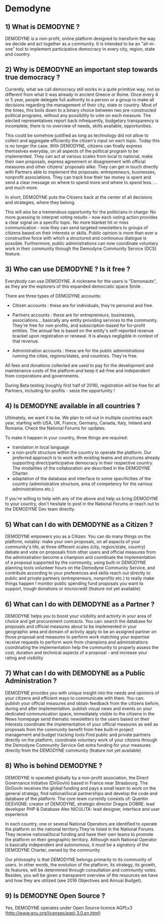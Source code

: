 # Demodyne

## 1) What is DEMODYNE ?
DEMODYNE is a non-profit, online platform designed to transform the way we decide and act together as a community.
It is intended to be an "all-in-one" tool to implement participative democracy in every city, region, state and country.

## 2) Why is DEMODYNE an important step towards true democracy ?

Currently, what we call democracy still works in a quite primitive way, not so different from what it was already in ancient Greece or Rome.
Once every 4 or 5 year, people delegate full authority to a person or a group to make all decisions regarding the management of their city, state or country.
Most of the times, this boils down to a binary choice between two pre-constructed political programs, without any possibility to vote on each measure.
The elected representatives report back infrequently, budgetary transparency is incomplete, there is no overview of needs, skills available, opportunities.

This could be somehow justified as long as technology did not allow to collect and aggregate efficiently the citizen's input on each topic.
Today this is no longer the case.
With DEMODYNE, citizens can finally express themselves everyday, on all aspects of the political program to be implemented.
They can act at various scales from local to national, make their own proposals, express agreement or disagreement with official measures and other citizens' proposals alike.
They can get in touch directly with Partners able to implement the proposals: entrepreneurs, businesses, nonprofit associations.
They can track how their tax money is spent and send a clear message on where to spend more and where to spend less.
... and much more.

In short, DEMODYNE puts the Citizens back at the center of all decisions and strategies, where they belong.

This will also be a tremendous opportunity for the politicians in charge:
No more guessing to interpret voting results - now each voting action provides a clear signal on a specific topic.
No more blanket hit or miss communication - now they can send targeted newsletters to groups of citizens based on their interests or skills.
Public opinion is more than ever a constructive force with which a structured and continuous dialogue is possible.
Furthermore, public administrations can now coordinate voluntary work in their community through the Demodyne Community Service (DCS) feature.


## 3) Who can use DEMODYNE ? Is it free ?
Everybody can use DEMODYNE. A nickname for the users is "Demonauts", as they are the explorers of this expanded democratic space Smile .

There are three types of DEMODYNE accounts:

- Citizen accounts : these are for individuals, they're personal and free.

- Partners accounts : these are for entrepreneurs, businesses, associations... basically any entity providing services to the community.
They're free for non-profits, and subscription-based for for-profit entities. 
The annual fee is based on the entity's self-reported revenue bracket upon registration or renewal. It is always negligible in context of that revenue.

- Administration accounts : these are for the public administrations running the cities, regions/states, and countries. They're free.

All fees and donations collected are used to pay for the development and maintenance costs of the platform and keep it ad-free and independent from corporations and governments.

During Beta testing (roughly first half of 2016), registration will be free for all Partners, including for-profits - seize the opportunity !

## 4) Is DEMODYNE available in all countries ?
Ultimately, we want it to be. We plan to roll out in multiple countries each year, starting with USA, UK, France, Germany, Canada, Italy, Ireland and Romania.
Check the National Forums for updates.

To make it happen in your country, three things are required:
- translation in local language
- a non-profit structure within the country to operate the platform. Our preferred approach is to work with existing teams and structures already supporting direct/participative democracy in their respective country. The modalities of the collaboration are described in the DEMODYNE Charter.
- adaptation of the database and interface to some specificities of the country (administrative structure, area of competency for the various administrations etc.)

If you're willing to help with any of the above and help us bring DEMODYNE to your country, don't hesitate to post in the National Forums or reach out to the DEMODYNE Dev team directly.

## 5) What can I do with DEMODYNE as a Citizen ?
DEMODYNE empowers you as a Citizen. You can do many things on the platform, notably:
make your own proposals, on all aspects of your community's life, at three different scales (city, region/state, country)
debate and vote on proposals from other users and official measures from the administration
become a champion and coordinate the implementation of a proposal supported by the community, using built-in DEMODYNE planning tools
volunteer hours on the Demodyne Community Service, and contribute according to your preferences and skills
reach out directly to public and private partners (entrepreneurs, nonprofits etc.) to really make things happen !
monitor public spending
fund proposals you want to support, trough donations or microcredit (feature not yet available)

## 6) What can I do with DEMODYNE as a Partner ?
DEMODYNE helps you to boost your visibility and activity in your area of choice and get procurement contracts. You can:
search the database for proposals and official measures about to be implemented in your geographic area and domain of activity
apply to be an assigned partner on those proposal and measures to perform work matching your expertise
receive requests to perform work from champions and administrations coordinating the implementation
help the community to properly assess the cost, duration and technical aspects of a proposal - and increase your rating and visibility

## 7) What can I do with DEMODYNE as a Public Administration ?
DEMODYNE provides you with unique insight into the needs and opinions of your citizens and efficient ways to communicate with them. You can:
publish your official measures and obtain feedback from the citizens before, during and after implementation.
publish visual news and events on your dedicated communication space, immediately visible to the citizens in the News homepage
send thematic newsletters to the users based on their interests
coordinate the implementation of your official measures as well as proposals from the community
benefit from free built-in project management and budget tracking tools
Find public and private partners directly on the platform, coordinate voluntary work of your citizens through the Demodyne Community Service
Get extra funding for your measures directly from the DEMODYNE community (feature not yet available)

## 8) Who is behind DEMODYNE ?
DEMODYNE is operated globally by a non-profit association, the Direct Governance Initiative (DirGovIn) based in France near Strasbourg.
The DirGovIn receives the global funding and pays a small team to work on the general strategy, find national/local partnerships and develop the code and database of the platform.
The core team currently consists of:
Quentin DESVIGNE: creator of DEMODYNE, strategic director
Dragos DOBRE: lead developer PHP & Database
Alex NICULITA: lead designer, interface and user experience

In each country, one or several National Operators are identified to operate the platform on the national territory.They're listed in the National Forums.
They receive national/local funding and have their own teams to promote the platform on their geographic territory.
Although each National Operator is basically independent and autonomous, it must be a signatory of the DEMODYNE Charter, owned by the community.

Our philosophy is that DEMODYNE belongs primarily to its community of users.
In other words, the evolution of the platform, its strategy, its growth, its features, will be determined through consultation and community votes.
Besides, you will be given a transparent overview of the resources we have and how they are utilized (see 2016 Objectives and Annual Budget).

## 9) Is DEMODYNE Open Source ?

Yes, DEMODYNE operates under Open Source licence AGPLv3 (http://www.gnu.org/licenses/agpl-3.0.en.html)

